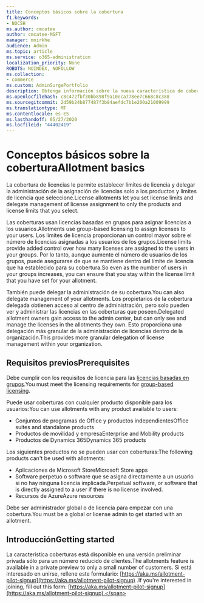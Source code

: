 ```yaml
---
title: Conceptos básicos sobre la cobertura
f1.keywords:
- NOCSH
ms.author: cmcatee
author: cmcatee-MSFT
manager: mnirkhe
audience: Admin
ms.topic: article
ms.service: o365-administration
localization_priority: None
ROBOTS: NOINDEX, NOFOLLOW
ms.collection:
- commerce
ms.custom: AdminSurgePortfolio
description: Obtenga información sobre la nueva característica de cobertura.
ms.openlocfilehash: c8c472fbf30bb898f9a10eca778ee7c668c8c388
ms.sourcegitcommit: 2d59b24b877487f3b84aefdc7b1e200a21009999
ms.translationtype: MT
ms.contentlocale: es-ES
ms.lasthandoff: 05/27/2020
ms.locfileid: "44402419"
---
```

# <a name="allotment-basics"></a><span data-ttu-id="28a34-103">Conceptos básicos sobre la cobertura</span><span class="sxs-lookup"><span data-stu-id="28a34-103">Allotment basics</span></span>

<span data-ttu-id="28a34-104">La cobertura de licencias le permite establecer límites de licencia y delegar la administración de la asignación de licencias solo a los productos y límites de licencia que seleccione.</span><span class="sxs-lookup"><span data-stu-id="28a34-104">License allotments let you set license limits and delegate management of license assignment to only the products and license limits that you select.</span></span>

<span data-ttu-id="28a34-105">Las coberturas usan licencias basadas en grupos para asignar licencias a los usuarios.</span><span class="sxs-lookup"><span data-stu-id="28a34-105">Allotments use group-based licensing to assign licenses to your users.</span></span> <span data-ttu-id="28a34-106">Los límites de licencia proporcionan un control mayor sobre el número de licencias asignadas a los usuarios de los grupos.</span><span class="sxs-lookup"><span data-stu-id="28a34-106">License limits provide added control over how many licenses are assigned to the users in your groups.</span></span> <span data-ttu-id="28a34-107">Por lo tanto, aunque aumente el número de usuarios de los grupos, puede asegurarse de que se mantiene dentro del límite de licencia que ha establecido para su cobertura.</span><span class="sxs-lookup"><span data-stu-id="28a34-107">So even as the number of users in your groups increases, you can ensure that you stay within the license limit that you have set for your allotment.</span></span>

<span data-ttu-id="28a34-108">También puede delegar la administración de su cobertura.</span><span class="sxs-lookup"><span data-stu-id="28a34-108">You can also delegate management of your allotments.</span></span> <span data-ttu-id="28a34-109">Los propietarios de la cobertura delegada obtienen acceso al centro de administración, pero solo pueden ver y administrar las licencias en las coberturas que poseen.</span><span class="sxs-lookup"><span data-stu-id="28a34-109">Delegated allotment owners gain access to the admin center, but can only see and manage the licenses in the allotments they own.</span></span> <span data-ttu-id="28a34-110">Esto proporciona una delegación más granular de la administración de licencias dentro de la organización.</span><span class="sxs-lookup"><span data-stu-id="28a34-110">This provides more granular delegation of license management within your organization.</span></span>

## <a name="prerequisites"></a><span data-ttu-id="28a34-111">Requisitos previos</span><span class="sxs-lookup"><span data-stu-id="28a34-111">Prerequisites</span></span>

<span data-ttu-id="28a34-112">Debe cumplir con los requisitos de licencia para las [licencias basadas en grupos](https://docs.microsoft.com/azure/active-directory/fundamentals/active-directory-licensing-whatis-azure-portal#licensing-requirements).</span><span class="sxs-lookup"><span data-stu-id="28a34-112">You must meet the licensing requirements for [group-based licensing](https://docs.microsoft.com/azure/active-directory/fundamentals/active-directory-licensing-whatis-azure-portal#licensing-requirements).</span></span>

<span data-ttu-id="28a34-113">Puede usar coberturas con cualquier producto disponible para los usuarios:</span><span class="sxs-lookup"><span data-stu-id="28a34-113">You can use allotments with any product available to users:</span></span>

- <span data-ttu-id="28a34-114">Conjuntos de programas de Office y productos independientes</span><span class="sxs-lookup"><span data-stu-id="28a34-114">Office suites and standalone products</span></span>
- <span data-ttu-id="28a34-115">Productos de movilidad y empresa</span><span class="sxs-lookup"><span data-stu-id="28a34-115">Enterprise and Mobility products</span></span>
- <span data-ttu-id="28a34-116">Productos de Dynamics 365</span><span class="sxs-lookup"><span data-stu-id="28a34-116">Dynamics 365 products</span></span>

<span data-ttu-id="28a34-117">Los siguientes productos no se pueden usar con coberturas:</span><span class="sxs-lookup"><span data-stu-id="28a34-117">The following products can't be used with allotments:</span></span>

- <span data-ttu-id="28a34-118">Aplicaciones de Microsoft Store</span><span class="sxs-lookup"><span data-stu-id="28a34-118">Microsoft Store apps</span></span>
- <span data-ttu-id="28a34-119">Software perpetuo o software que se asigna directamente a un usuario si no hay ninguna licencia implicada.</span><span class="sxs-lookup"><span data-stu-id="28a34-119">Perpetual software, or software that is directly assigned to a user if there is no license involved.</span></span>
- <span data-ttu-id="28a34-120">Recursos de Azure</span><span class="sxs-lookup"><span data-stu-id="28a34-120">Azure resources</span></span>

<span data-ttu-id="28a34-121">Debe ser administrador global o de licencia para empezar con una cobertura.</span><span class="sxs-lookup"><span data-stu-id="28a34-121">You must be a global or license admin to get started with an allotment.</span></span>

## <a name="getting-started"></a><span data-ttu-id="28a34-122">Introducción</span><span class="sxs-lookup"><span data-stu-id="28a34-122">Getting started</span></span>

<span data-ttu-id="28a34-123">La característica coberturas está disponible en una versión preliminar privada sólo para un número reducido de clientes.</span><span class="sxs-lookup"><span data-stu-id="28a34-123">The allotments feature is available in a private preview to only a small number of customers.</span></span> <span data-ttu-id="28a34-124">Si está interesado en unirse, rellene este formulario: [https://aka.ms/allotment-pilot-signup](https://aka.ms/allotment-pilot-signup) .</span><span class="sxs-lookup"><span data-stu-id="28a34-124">If you're interested in joining, fill out this form: [https://aka.ms/allotment-pilot-signup](https://aka.ms/allotment-pilot-signup).</span></span>
